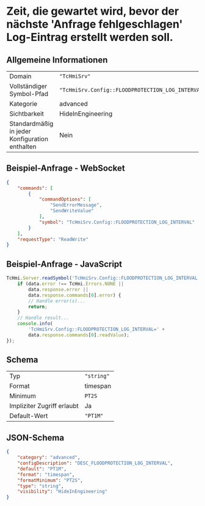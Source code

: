 # Zeit, die gewartet wird, bevor der nächste 'Anfrage fehlgeschlagen' Log-Eintrag erstellt werden soll.

## Allgemeine Informationen

|  |  |
| - | - |
| Domain | `"TcHmiSrv"` |
| Vollständiger Symbol-Pfad | `"TcHmiSrv.Config::FLOODPROTECTION_LOG_INTERVAL"` |
| Kategorie | advanced |
| Sichtbarkeit | HideInEngineering |
| Standardmäßig in jeder Konfiguration enthalten | Nein |

## Beispiel-Anfrage - WebSocket

```json
{
    "commands": [
        {
            "commandOptions": [
                "SendErrorMessage",
                "SendWriteValue"
            ],
            "symbol": "TcHmiSrv.Config::FLOODPROTECTION_LOG_INTERVAL"
        }
    ],
    "requestType": "ReadWrite"
}
```

## Beispiel-Anfrage - JavaScript

```javascript
TcHmi.Server.readSymbol('TcHmiSrv.Config::FLOODPROTECTION_LOG_INTERVAL', data => {
    if (data.error !== TcHmi.Errors.NONE ||
        data.response.error ||
        data.response.commands[0].error) {
        // Handle error(s)...
        return;
    }
    // Handle result...
    console.info(
        'TcHmiSrv.Config::FLOODPROTECTION_LOG_INTERVAL=' +
        data.response.commands[0].readValue);
});
```

## Schema

|  |  |
| - | - |
| Typ | `"string"` |
| Format | timespan |
| Minimum | `PT2S` |
| Impliziter Zugriff erlaubt | Ja |
| Default-Wert | `"PT1M"` |

## JSON-Schema

```json
{
    "category": "advanced",
    "configDescription": "DESC_FLOODPROTECTION_LOG_INTERVAL",
    "default": "PT1M",
    "format": "timespan",
    "formatMinimum": "PT2S",
    "type": "string",
    "visibility": "HideInEngineering"
}
```
